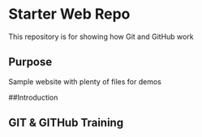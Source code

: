 # Starter Web Repo

This repository is for showing how Git and GitHub work

## Purpose

Sample website with plenty of files for demos

##Introduction

## GIT & GITHub Training